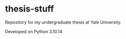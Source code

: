 # thesis-stuff

Repository for my undergraduate thesis at Yale University.

Developed on Python 3.10.14